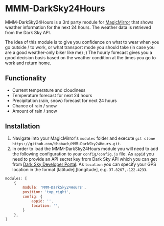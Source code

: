 # MMM-DarkSky24Hours 
MMM-DarkSky24Hours is a 3rd party module for [MagicMirror](https://github.com/MichMich/MagicMirror) that shows weather information for the next 24 hours. The weather data is retrieved from the Dark Sky API.

The idea of this module is to give you confidence on what to wear when you go outside / to work, or what transport mode you should take (in case you are a good weather-only biker like me) ;) The hourly forecast gives you a good decision basis based on the weather condition at the times you go to work and return home.

## Functionality
* Current temperature and cloudiness
* Temperature forecast for next 24 hours
* Precipitation (rain, snow) forecast for next 24 hours
 * Chance of rain / snow
 * Amount of rain / snow

## Installation
1. Navigate into your MagicMirror's `modules` folder and execute `git clone https://github.com/thobach/MMM-DarkSky24Hours.git`.
2. In order to load the MMM-DarkSky24Hours module you will need to add the following configuration to your `config/config.js` file. As `appid` you need to provide an API secret key from Dark Sky API which you can get from [Dark Sky Developer Portal](https://darksky.net/dev). As `location` you can specify your GPS location in the format [latitude],[longitude], e.g. `37.8267,-122.4233`.
````javascript
modules: [
	{
		module: 'MMM-DarkSky24Hours',
		position: 'top_right',
		config: {
			appid: '',
			location: '',
		}
	},
]
````
